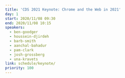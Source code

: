 ```yaml
---
title: 'CDS 2021 Keynote: Chrome and the Web in 2021'
day: 1
start: 2020/11/08 09:30
end: 2020/11/08 10:15
speakers:
  - ben-goodger
  - houssein-djirdeh
  - barb-smith
  - aanchal-bahadur
  - pam-clark
  - josh-grossberg
  - una-kravets
link: schedule/keynote/
priority: 100
---
```

